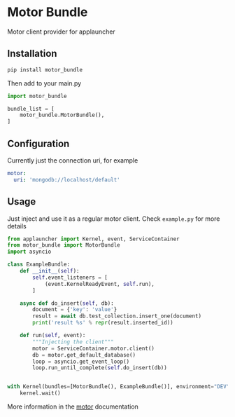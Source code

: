 # Motor Bundle

Motor client provider for applauncher 

Installation
------------
```bash
pip install motor_bundle  
```
Then add to your main.py
```python
import motor_bundle

bundle_list = [
    motor_bundle.MotorBundle(),
]
```

Configuration
-------------
Currently just the connection uri, for example
```yml
motor:
  uri: 'mongodb://localhost/default'
```

Usage
-----
Just inject and use it as a regular motor client. Check `example.py` for more details
```python
from applauncher import Kernel, event, ServiceContainer
from motor_bundle import MotorBundle
import asyncio

class ExampleBundle:
    def __init__(self):
        self.event_listeners = [
            (event.KernelReadyEvent, self.run),
        ]

    async def do_insert(self, db):
        document = {'key': 'value'}
        result = await db.test_collection.insert_one(document)
        print('result %s' % repr(result.inserted_id))

    def run(self, event):
        """Injecting the client"""
        motor = ServiceContainer.motor.client()
        db = motor.get_default_database()
        loop = asyncio.get_event_loop()
        loop.run_until_complete(self.do_insert(db))


with Kernel(bundles=[MotorBundle(), ExampleBundle()], environment="DEV") as kernel:
    kernel.wait()

```
More information in the [motor](https://motor.readthedocs.io) documentation
